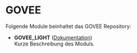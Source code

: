 # GOVEE

Folgende Module beinhaltet das GOVEE Repository:

- __GOVEE_LIGHT__ ([Dokumentation](GOVEE_LIGHT))  
	Kurze Beschreibung des Moduls.